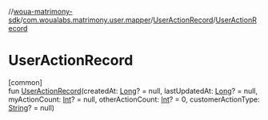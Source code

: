 //[woua-matrimony-sdk](../../../index.md)/[com.woualabs.matrimony.user.mapper](../index.md)/[UserActionRecord](index.md)/[UserActionRecord](-user-action-record.md)

# UserActionRecord

[common]\
fun [UserActionRecord](-user-action-record.md)(createdAt: [Long](https://kotlinlang.org/api/latest/jvm/stdlib/kotlin/-long/index.html)? = null, lastUpdatedAt: [Long](https://kotlinlang.org/api/latest/jvm/stdlib/kotlin/-long/index.html)? = null, myActionCount: [Int](https://kotlinlang.org/api/latest/jvm/stdlib/kotlin/-int/index.html)? = null, otherActionCount: [Int](https://kotlinlang.org/api/latest/jvm/stdlib/kotlin/-int/index.html)? = 0, customerActionType: [String](https://kotlinlang.org/api/latest/jvm/stdlib/kotlin/-string/index.html)? = null)
